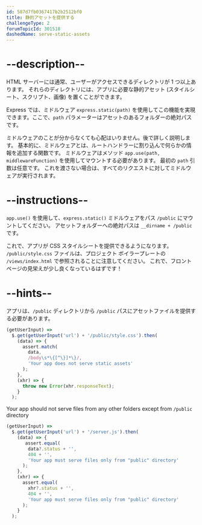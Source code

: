 ```yaml
---
id: 587d7fb0367417b2b2512bf0
title: 静的アセットを提供する
challengeType: 2
forumTopicId: 301518
dashedName: serve-static-assets
---
```


# --description--

HTML サーバーには通常、ユーザーがアクセスできるディレクトリが 1 つ以上あります。 それらのディレクトリには、アプリに必要な静的アセット (スタイルシート、スクリプト、画像) を置くことができます。

Express では、ミドルウェア `express.static(path)` を使用してこの機能を実現できます。ここで、`path` パラメーターはアセットのあるフォルダーの絶対パスです。

ミドルウェアのことが分からなくても心配はいりません。後で詳しく説明します。 基本的に、ミドルウェアとは、ルートハンドラーに割り込んで何らかの情報を追加する関数です。 ミドルウェアはメソッド `app.use(path, middlewareFunction)` を使用してマウントする必要があります。 最初の `path` 引数は任意です。 これを渡さない場合は、すべてのリクエストに対してミドルウェアが実行されます。

# --instructions--

`app.use()` を使用して、`express.static()` ミドルウェアをパス `/public` にマウントしてください。 アセットフォルダーへの絶対パスは `__dirname + /public` です。

これで、アプリが CSS スタイルシートを提供できるようになります。 `/public/style.css` ファイルは、プロジェクト ボイラープレートの `/views/index.html` で参照されることに注意してください。 これで、フロントページの見栄えが少し良くなっているはずです！

# --hints--

アプリは、`/public` ディレクトリから `/public` パスにアセットファイルを提供する必要があります。

```js
(getUserInput) =>
  $.get(getUserInput('url') + '/public/style.css').then(
    (data) => {
      assert.match(
        data,
        /body\s*\{[^\}]*\}/,
        'Your app does not serve static assets'
      );
    },
    (xhr) => {
      throw new Error(xhr.responseText);
    }
  );
```

Your app should not serve files from any other folders except from `/public` directory

```js
(getUserInput) =>
  $.get(getUserInput('url') + '/server.js').then(
    (data) => {
       assert.equal(
        data?.status + '',
        404 + '',
        'Your app must serve files only from "public" directory'
      );
    },
    (xhr) => {
      assert.equal(
        xhr?.status + '',
        404 + '',
        'Your app must serve files only from "public" directory'
      );
    }
  );
```

